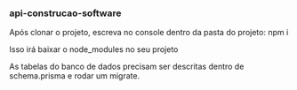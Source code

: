 ### api-construcao-software

Após clonar o projeto, escreva no console dentro da pasta do projeto: npm i

Isso irá baixar o node_modules no seu projeto

As tabelas do banco de dados precisam ser descritas dentro de schema.prisma e rodar um migrate.
